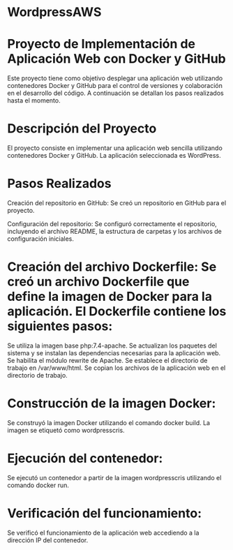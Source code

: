 # WordpressAWS
# Proyecto de Implementación de Aplicación Web con Docker y GitHub
Este proyecto tiene como objetivo desplegar una aplicación web utilizando contenedores Docker y GitHub para el control de versiones y colaboración en el desarrollo del código. A continuación se detallan los pasos realizados hasta el momento.

# Descripción del Proyecto
El proyecto consiste en implementar una aplicación web sencilla utilizando contenedores Docker y GitHub. La aplicación seleccionada es WordPress.

# Pasos Realizados
Creación del repositorio en GitHub: Se creó un repositorio en GitHub para el proyecto.

Configuración del repositorio: Se configuró correctamente el repositorio, incluyendo el archivo README, la estructura de carpetas y los archivos de configuración iniciales.

# Creación del archivo Dockerfile: Se creó un archivo Dockerfile que define la imagen de Docker para la aplicación. El Dockerfile contiene los siguientes pasos:

Se utiliza la imagen base php:7.4-apache.
Se actualizan los paquetes del sistema y se instalan las dependencias necesarias para la aplicación web.
Se habilita el módulo rewrite de Apache.
Se establece el directorio de trabajo en /var/www/html.
Se copian los archivos de la aplicación web en el directorio de trabajo.
# Construcción de la imagen Docker: 
Se construyó la imagen Docker utilizando el comando docker build. La imagen se etiquetó como wordpresscris.

# Ejecución del contenedor:
Se ejecutó un contenedor a partir de la imagen wordpresscris utilizando el comando docker run.

# Verificación del funcionamiento: 
Se verificó el funcionamiento de la aplicación web accediendo a la dirección IP del contenedor.
